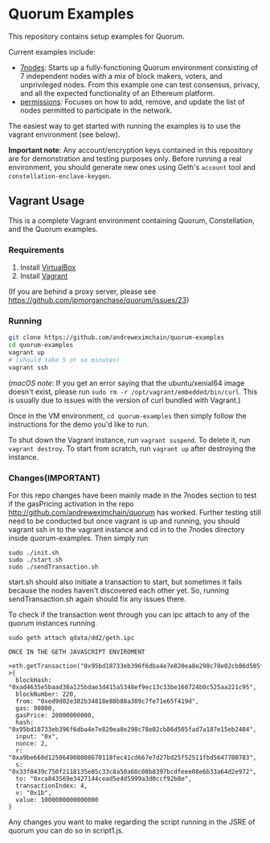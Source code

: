 # Quorum Examples

This repository contains setup examples for Quorum.

Current examples include:
* [7nodes](https://github.com/jpmorganchase/quorum-examples/tree/master/examples/7nodes): Starts up a fully-functioning Quorum environment consisting of 7 independent nodes with a mix of block makers, voters, and unprivileged nodes. From this example one can test consensus, privacy, and all the expected functionality of an Ethereum platform.
* [permissions](https://github.com/jpmorganchase/quorum-examples/tree/master/examples/permissions): Focuses on how to add, remove, and update the list of nodes permitted to participate in the network.

The easiest way to get started with running the examples is to use the vagrant environment (see below).

**Important note**: Any account/encryption keys contained in this repository are for
demonstration and testing purposes only. Before running a real environment, you should
generate new ones using Geth's `account` tool and `constellation-enclave-keygen`.

## Vagrant Usage

This is a complete Vagrant environment containing Quorum, Constellation, and the
Quorum examples.

### Requirements

  1. Install [VirtualBox](https://www.virtualbox.org/wiki/Downloads)
  1. Install [Vagrant](https://www.vagrantup.com/downloads.html)

(If you are behind a proxy server, please see https://github.com/jpmorganchase/quorum/issues/23)

### Running

```sh
git clone https://github.com/andreweximchain/quorum-examples
cd quorum-examples
vagrant up
# (should take 5 or so minutes)
vagrant ssh
```

(*macOS note*: If you get an error saying that the ubuntu/xenial64 image doesn't
exist, please run `sudo rm -r /opt/vagrant/embedded/bin/curl`. This is usually due to
issues with the version of curl bundled with Vagrant.)

Once in the VM environment, `cd quorum-examples` then simply follow the
instructions for the demo you'd like to run.

To shut down the Vagrant instance, run `vagrant suspend`. To delete it, run
`vagrant destroy`. To start from scratch, run `vagrant up` after destroying the
instance.

### Changes(IMPORTANT)
For this repo changes have been mainly made in the 7nodes section to test if the gasPricing activation in the repo http://github.com/andreweximchain/quorum has worked. Further testing still need to be conducted but once vagrant is up and running, you should vagrant ssh in to the vagrant instance and cd in to the 7nodes directory inside quorum-examples. Then simply run 
```
sudo ./init.sh
sudo ./start.sh
sudo ./sendTransaction.sh
```
start.sh should also initiate a transaction to start, but sometimes it fails because the nodes haven't discovered each other yet. So, running sendTransaction.sh again should fix any issues there. 

To check if the transaction went through you can ipc attach to any of the quorum instances running. 
```
sudo geth attach qdata/dd2/geth.ipc 

ONCE IN THE GETH JAVASCRIPT ENVIROMENT

>eth.getTransaction("0x95bd18733eb396f6dba4e7e820ea8e298c78e02cb86d505fad7a187e15eb2404")
>{
  blockHash: "0xad4635e5baad38a125bdae3d415a5348ef9ec13c33be160724b0c525aa221c95",
  blockNumber: 220,
  from: "0xed9d02e382b34818e88b88a309c7fe71e65f419d",
  gas: 90000,
  gasPrice: 20000000000,
  hash: "0x95bd18733eb396f6dba4e7e820ea8e298c78e02cb86d505fad7a187e15eb2404",
  input: "0x",
  nonce: 2,
  r: "0xa9be660d125064908088670118fec41cd667e7d27bd25f52511fbd5647700783",
  s: "0x33f0439c750f2118135e85c33c8a50a60c08b8397bcdfeee08e6b33a64d2e972",
  to: "0xca843569e3427144cead5e4d5999a3d0ccf92b8e",
  transactionIndex: 4,
  v: "0x1b",
  value: 1000000000000000
}
```
Any changes you want to make regarding the script running in the JSRE of quorum you can do so in script1.js.

